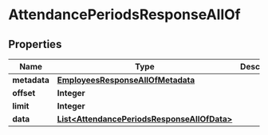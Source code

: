 

# AttendancePeriodsResponseAllOf


## Properties

| Name | Type | Description | Notes |
|------------ | ------------- | ------------- | -------------|
|**metadata** | [**EmployeesResponseAllOfMetadata**](EmployeesResponseAllOfMetadata.md) |  |  [optional] |
|**offset** | **Integer** |  |  [optional] |
|**limit** | **Integer** |  |  [optional] |
|**data** | [**List&lt;AttendancePeriodsResponseAllOfData&gt;**](AttendancePeriodsResponseAllOfData.md) |  |  [optional] |



